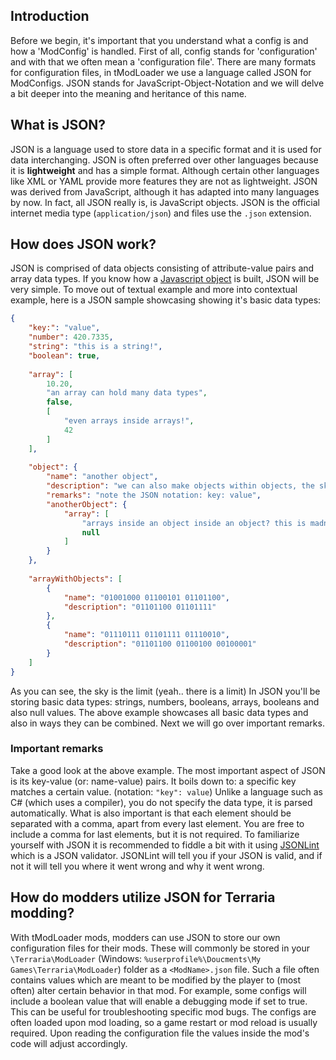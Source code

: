 ## Introduction
Before we begin, it's important that you understand what a config is and how a 'ModConfig' is handled. First of all, config stands for 'configuration' and with that we often mean a 'configuration file'. There are many formats for configuration files, in tModLoader we use a language called JSON for ModConfigs. JSON stands for JavaScript-Object-Notation and we will delve a bit deeper into the meaning and heritance of this name.

## What is JSON?
JSON is a language used to store data in a specific format and it is used for data interchanging. JSON is often preferred over other languages because it is **lightweight** and has a simple format. Although certain other languages like XML or YAML provide more features they are not as lightweight. JSON was derived from JavaScript, although it has adapted into many languages by now. In fact, all JSON really is, is JavaScript objects. JSON is the official internet media type (`application/json`) and files use the `.json` extension.

## How does JSON work?
JSON is comprised of data objects consisting of attribute-value pairs and array data types. If you know how a [Javascript object](https://www.w3schools.com/js/js_objects.asp) is built, JSON will be very simple. To move out of textual example and more into contextual example, here is a JSON sample showcasing showing it's basic data types:
```json
{
	"key:": "value",
	"number": 420.7335,
	"string": "this is a string!",
	"boolean": true,
	
	"array": [
		10.20,
		"an array can hold many data types",
		false, 
		[
			"even arrays inside arrays!",
			42
		]
	],
	
	"object": {
		"name": "another object",
		"description": "we can also make objects within objects, the sky is the limit",
		"remarks": "note the JSON notation: key: value",
		"anotherObject": {
			"array": [
				"arrays inside an object inside an object? this is madness!",
				null
			]
		}
	},
	
	"arrayWithObjects": [
		{
			"name": "01001000 01100101 01101100",
			"description": "01101100 01101111" 
		},
		{
			"name": "01110111 01101111 01110010",
			"description": "01101100 01100100 00100001"
		}
	]
}
```
As you can see, the sky is the limit (yeah.. there is a limit)
In JSON you'll be storing basic data types: strings, numbers, booleans, arrays, booleans and also null values. The above example showcases all basic data types and also in ways they can be combined. Next we will go over important remarks.

### Important remarks
Take a good look at the above example. The most important aspect of JSON is its key-value (or: name-value) pairs. It boils down to: a specific key matches a certain value. (notation: `"key": value`) Unlike a language such as C# (which uses a compiler), you do not specify the data type, it is parsed automatically. What is also important is that each element should be separated with a comma, apart from every last element. You are free to include a comma for last elements, but it is not required. To familiarize yourself with JSON it is recommended to fiddle a bit with it using [JSONLint](https://jsonlint.com/) which is a JSON validator. JSONLint will tell you if your JSON is valid, and if not it will tell you where it went wrong and why it went wrong. 

## How do modders utilize JSON for Terraria modding?
With tModLoader mods, modders can use JSON to store our own configuration files for their mods. These will commonly be stored in your `\Terraria\ModLoader` (Windows: `%userprofile%\Doucments\My Games\Terraria\ModLoader`) folder as a `<ModName>.json` file. Such a file often contains values which are meant to be modified by the player to (most often) alter certain behavior in that mod. For example, some configs will include a boolean value that will enable a debugging mode if set to true. This can be useful for troubleshooting specific mod bugs. The configs are often loaded upon mod loading, so a game restart or mod reload is usually required. Upon reading the configuration file the values inside the mod's code will adjust accordingly.